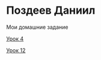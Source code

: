 #  Поздеев  Даниил
Мои  домашние задание


[Урок 4](https://pozdeevdanila.github.io/lesson_4/ "Описание")











































[Урок 12](https://pozdeevdanila.github.io/lesson_12/ "Описание")
